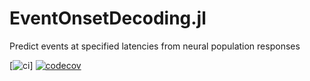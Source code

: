 # EventOnsetDecoding.jl
Predict events at specified latencies from neural population responses

[![ci](https://github.com/grero/EventOnsetDecoding.jl/workflows/actions/ci.yml/badge.svg)]
[![codecov](https://codecov.io/gh/grero/EventOnsetDecoding.jl/branch/main/graph/badge.svg?token=tgY2I9vIht)](https://codecov.io/gh/grero/EventOnsetDecoding.jl)
